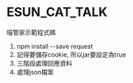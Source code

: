 # ESUN_CAT_TALK
喵管家示範程式碼

1. npm install --save request
2. 記得要儲存cookie, 所以jar要設定為true
3. 三階段處理回應資料
4. 處理json檔案
